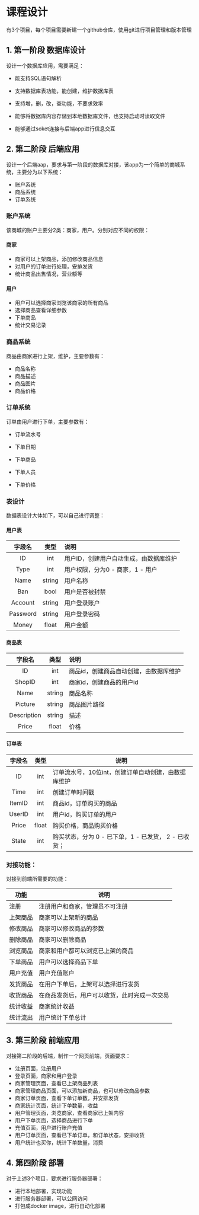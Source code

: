 # 课程设计

有3个项目，每个项目需要新建一个github仓库，使用git进行项目管理和版本管理

## 1. 第一阶段 数据库设计

设计一个数据库应用，需要满足：

- 能支持SQL语句解析

- 支持数据库表功能，能创建，维护数据库表

- 支持增，删，改，查功能，不要求效率

- 能够将数据库内容存储到本地数据库文件，也支持启动时读取文件

- 能够通过soket连接与后端app进行信息交互

## 2. 第二阶段 后端应用

设计一个后端aap，要求与第一阶段的数据库对接，该app为一个简单的商城系统，主要分为以下系统：

- 账户系统
- 商品系统
- 订单系统

### 账户系统

该商城的账户主要分2类：商家，用户。分别对应不同的权限：

#### 商家

- 商家可以上架商品，添加修改商品信息
- 对用户的订单进行处理，安排发货
- 统计商品出售情况，营业额等

#### 用户

- 用户可以选择商家浏览该商家的所有商品
- 选择商品查看详细参数
- 下单商品
- 统计交易记录

### 商品系统

商品由商家进行上架，维护，主要参数有：

- 商品名称
- 商品描述
- 商品图片
- 商品价格

### 订单系统

订单由用户进行下单，主要参数有：

- 订单流水号
- 下单日期
- 下单商品
- 下单人员

- 下单价格

### 表设计

数据表设计大体如下，可以自己进行调整：

#### 用户表

|  字段名  |  类型  | 说明                                   |
| :------: | :----: | :------------------------------------- |
|    ID    |  int   | 用户ID，创建用户自动生成，由数据库维护 |
|   Type   |  int   | 用户权限，分为0 - 商家，1 - 用户       |
|   Name   | string | 用户名称                               |
|   Ban    |  bool  | 用户是否被封禁                         |
| Account  | string | 用户登录账户                           |
| Password | string | 用户登录密码                           |
|  Money   | float  | 用户金额                               |

#### 商品表

|   字段名    |  类型  | 说明                                   |
| :---------: | :----: | :------------------------------------- |
|     ID      |  int   | 商品id，创建商品自动创建，由数据库维护 |
|   ShopID    |  int   | 商家id，创建商品的用户id               |
|    Name     | string | 商品名称                               |
|   Picture   | string | 商品图片路径                           |
| Description | string | 描述                                   |
|    Price    | float  | 价格                                   |

#### 订单表

| 字段名 | 类型  | 说明                                                 |
| :----: | :---: | ---------------------------------------------------- |
|   ID   |  int  | 订单流水号，10位int，创建订单自动创建，由数据库维护  |
|  Time  |  int  | 创建订单时间戳                                       |
| ItemID |  int  | 商品id，订单购买的商品                               |
| UserID |  int  | 用户id，购买订单的用户                               |
| Price  | float | 购买价格，商品购买价格                               |
| State  |  int  | 购买状态，分为 0 - 已下单，1 - 已发货， 2 - 已收货； |

### 对接功能：

对接到前端所需要的功能：

| 功能     | 说明                                         |
| -------- | -------------------------------------------- |
| 注册     | 注册用户和商家，管理员不可注册               |
| 上架商品 | 商家可以上架新的商品                         |
| 修改商品 | 商家可以修改商品的参数                       |
| 删除商品 | 商家可以删除商品                             |
| 浏览商品 | 商家和用户都可以浏览已上架的商品             |
| 下单商品 | 用户可以选择商品下单                         |
| 用户充值 | 用户充值账户                                 |
| 发货商品 | 在用户下单后，上架可以选择进行发货           |
| 收货商品 | 在商品发货后，用户可以收货，此时完成一次交易 |
| 统计收益 | 商家统计收益                                 |
| 统计流出 | 用户统计下单总计                             |

## 3. 第三阶段 前端应用

对接第二阶段的后端，制作一个网页前端，页面要求：

- 注册页面，注册用户
- 登录页面，商家和用户登录
- 商家管理页面，查看已上架商品列表
- 商家管理商品页面，可以添加新商品，也可以修改商品参数
- 商家订单页面，查看下单订单数，并安排发货
- 商家统计页面，统计下单数量，收益
- 用户管理页面，浏览商家，查看商家已上架内容
- 用户下单页面，选择商品进行下单
- 充值页面，用户进行账户充值
- 用户订单页面，查看已下单订单，和订单状态，安排收货
- 用户统计也买你，统计下单数量，消费

## 4. 第四阶段 部署

对于上述3个项目，要求进行服务器部署：

- 进行本地部署，实现功能
- 进行服务器部署，可以公网访问
- 打包成docker image，进行自动化部署

